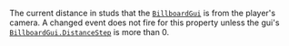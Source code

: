 The current distance in studs that the [`BillboardGui`](https://create.roblox.com/docs/reference/engine/classes/BillboardGui) is from the
player's camera. A changed event does not fire for this property unless
the gui's [`BillboardGui.DistanceStep`](https://create.roblox.com/docs/reference/engine/classes/BillboardGui#DistanceStep) is more than 0.